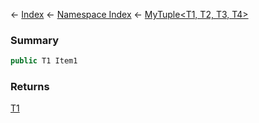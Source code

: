 ← [Index](Api-Index) ← [Namespace Index](Namespace-Index) ← [MyTuple\<T1, T2, T3, T4\>](VRage.MyTuple`4)

### Summary

```csharp
public T1 Item1
```

### Returns

[T1]()

